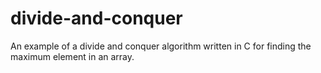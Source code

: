# divide-and-conquer
 An example of a divide and conquer algorithm written in C for finding the maximum element in an array.
